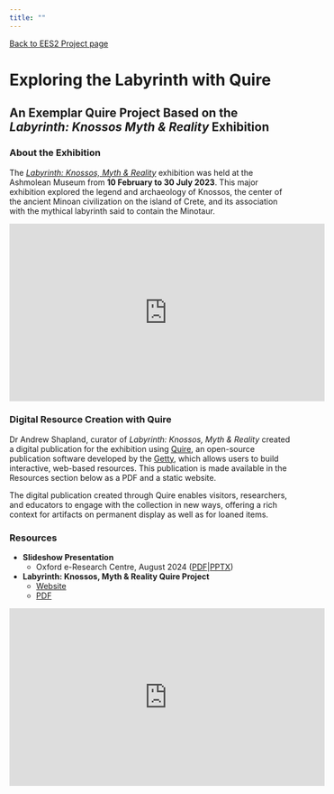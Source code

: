 ```yaml
---
title: ""
---
```

[Back to EES2 Project page](https://linked.art/community/projects/ees2/)

# Exploring the Labyrinth with Quire

## An Exemplar Quire Project Based on the *Labyrinth: Knossos Myth & Reality* Exhibition

### About the Exhibition

The [*Labyrinth: Knossos, Myth & Reality*](https://www.ashmolean.org/exhibition/labyrinth-knossos-myth-reality) exhibition was held at the Ashmolean Museum from **10 February to 30 July 2023**. This major exhibition explored the legend and archaeology of Knossos, the center of the ancient Minoan civilization on the island of Crete, and its association with the mythical labyrinth said to contain the Minotaur.

<iframe width="560" height="315" src="https://www.youtube.com/watch?v=JVNvrPdyiG8" title="YouTube video player" frameborder="0" allow="accelerometer; autoplay; clipboard-write; encrypted-media; gyroscope; picture-in-picture; web-share" allowfullscreen></iframe>

### Digital Resource Creation with Quire

Dr Andrew Shapland, curator of *Labyrinth: Knossos, Myth & Reality* created a digital publication for the exhibition using [Quire](https://quire.getty.edu/), an open-source publication software developed by the [Getty](https://www.getty.edu/), which allows users to build interactive, web-based resources. This publication is made available in the Resources section below as a PDF and a static website.

The digital publication created through Quire enables visitors, researchers, and educators to engage with the collection in new ways, offering a rich context for artifacts on permanent display as well as for loaned items.

### Resources

- **Slideshow Presentation**
    - Oxford e-Research Centre, August 2024 ([PDF]()|[PPTX]())
- **Labyrinth: Knossos, Myth & Reality Quire Project**
    - [Website](https://oerc-csi.github.io/la-quire/)
    - [PDF]()

<iframe width="560" height="315" src="https://youtu.be/22KPwueJ9XA" title="YouTube video player" frameborder="0" allow="accelerometer; autoplay; clipboard-write; encrypted-media; gyroscope; picture-in-picture; web-share" allowfullscreen></iframe>